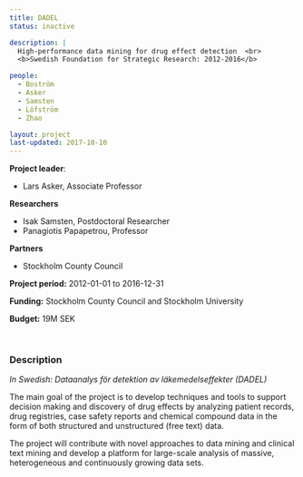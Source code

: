 ```yaml
---
title: DADEL
status: inactive

description: |
  High-performance data mining for drug effect detection  <br>
  <b>Swedish Foundation for Strategic Research: 2012-2016</b>

people:
  - Boström
  - Asker
  - Samsten
  - Löfström
  - Zhao

layout: project
last-updated: 2017-10-10
---
```


**Project leader**:
- Lars Asker, Associate Professor

**Researchers**
- Isak Samsten, Postdoctoral Researcher
- Panagiotis Papapetrou, Professor

**Partners**
- Stockholm County Council

**Project period:** 2012-01-01 to 2016-12-31

**Funding:** Stockholm County Council and Stockholm University

**Budget:** 19M SEK

<!-- [![EXTREMUM](http://img.youtube.com/vi/2Bp0-3XsUWk/0.jpg)](https://youtu.be/2Bp0-3XsUWk "EXTREMUM" ){:target="_blank"} -->

<br>

### Description

*In Swedish: Dataanalys för detektion av läkemedelseffekter (DADEL)*

The main goal of the project is to develop techniques and tools to support decision making and discovery of drug effects by analyzing patient records, drug registries, case safety reports and chemical compound data in the form of both structured and unstructured (free text) data.

The project will contribute with novel approaches to data mining and clinical text mining and develop a platform for large-scale analysis of massive, heterogeneous and continuously growing data sets.
